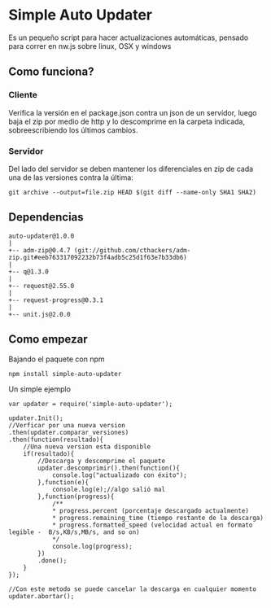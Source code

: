 # Simple Auto Updater
Es un pequeño script para hacer actualizaciones automáticas, pensado para correr en nw.js sobre linux, OSX y windows

## Como funciona?

### Cliente
Verifica la versión en el package.json contra un json de un servidor, luego baja el zip por medio de http y lo descomprime en la carpeta indicada, sobreescribiendo los últimos cambios.

### Servidor
Del lado del servidor se deben mantener los diferenciales en zip de cada una de las versiones contra la última:
```
git archive --output=file.zip HEAD $(git diff --name-only SHA1 SHA2)
```

## Dependencias
```
auto-updater@1.0.0
|
+-- adm-zip@0.4.7 (git://github.com/cthackers/adm-zip.git#eeb763317092232b73f4adb5c25d1f63e7b33db6)
|
+-- q@1.3.0
|
+-- request@2.55.0
|
+-- request-progress@0.3.1
|
+-- unit.js@2.0.0
```
## Como empezar
Bajando el paquete con npm
```
npm install simple-auto-updater
```
Un simple ejemplo
```
var updater = require('simple-auto-updater');

updater.Init();
//Verficar por una nueva version
.then(updater.comparar_versiones)
.then(function(resultado){
    //Una nueva version esta disponible
    if(resultado){
        //Descarga y descomprime el paquete
        updater.descomprimir().then(function(){
            console.log("actualizado con éxito");
        },function(e){
            console.log(e);//algo salió mal
        },function(progress){
            /**
            * progress.percent (porcentaje descargado actualmente)
            * progress.remaining_time (tiempo restante de la descarga)
            * progress.formatted_speed (velocidad actual en formato legible -  B/s,KB/s,MB/s, and so on)
            */
            console.log(progress); 
        })
        .done();
    }
});

//Con este metodo se puede cancelar la descarga en cualquier momento
updater.abortar();

```
